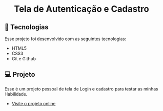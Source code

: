 <h1 align="center"> Tela de Autenticação e Cadastro </h1>


## 🚀 Tecnologias

Esse projeto foi desenvolvido com as seguintes tecnologias:

- HTML5 
- CSS3
- Git e Github

## 💻 Projeto

Esse é um projeto pessoal de tela de Login e cadastro para testar as minhas Habilidade.

- [Visite o projeto online](https://thalisson-sousa.github.io/autentication/)